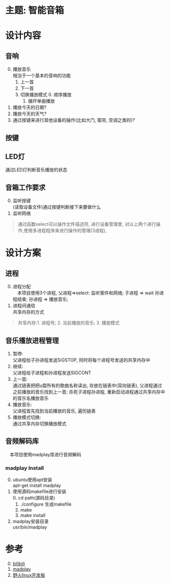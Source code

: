 # 主题: 智能音箱

# 设计内容
## 音响
0. 播放音乐<br>相当于一个基本的音响的功能
	1. 上一首
	2. 下一首
	3. 切换播放模式
		0. 顺序播放
		1. 循环单曲播放
1. 播放今天的日期?
2. 播放今天的天气?
3. 通过按键来进行其他设备的操作(比如大门, 窗帘, 空调之类的)?

## 按键

## LED灯
通过LED灯判断音乐播放的状态

## 音箱工作要求
0. 监听按键<br>(读取设备文件)通过按键判断接下来要做什么
1. 监听网络<br>
>通过函数select可以操作文件描述符, 进行设备管理里, 对以上两个进行操作,使用多进程程序来进行操作的管理(3进程), 

# 设计方案
## 进程
0. 进程分配<br>&emsp;本项目使用3个进程, 父进程=>select: 监听案件和网络; 子进程 => wait 孙进程结束; 孙进程 => 播放音乐;
0. 进程间通信<br>共享内存的方式
>共享内存:1. 进程号; 2. 当前播放的音乐; 3. 播放模式
## 音乐播放进程管理
1. 暂停:<br> 父进程给子孙进程发送SiGSTOP, 同时将每个进程号发送的共享内存中
2. 继续:<br> 父进程给子进程和孙进程发送SIGCONT
3. 上一首:<br> 通过链表把把u盘所有的歌曲名称读出, 存放在链表中(双向链表), 父进程通过之前播放的音乐找到上一首; 杀死子进程孙进程, 重新启动进程通过共享内存中的音乐名播放音乐
4. 播放音乐:<br>父进程首先找到当前播放的音乐, 遍历链表
5. 播放模式切换:<br>通过共享内存切换播放模式

## 音频解码库
&emsp;本项目使用madplay库进行音频解码
### madplay Install
0. ubuntu使用apt安装<br>apt-get install madplay
1. 使用源码makefile进行安装<br>
	0. cd path(源码目录)
	1. ./configure 生成makefile
	2. make
	3. make install
0. madplay安装目录<br>usr/bin/madplay

# 参考
0. [bilibili](https://www.bilibili.com/video/BV1he411W7QG?p=5)
0. [madplay](https://www.madplay.co.uk/)
0. [野火linux开发板]()